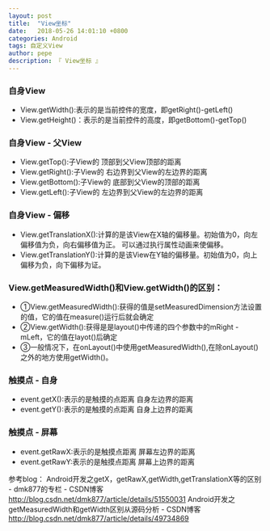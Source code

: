 ```yaml
---
layout: post
title:  "View坐标"
date:   2018-05-26 14:01:10 +0800
categories: Android
tags: 自定义View
author: pepe
description: 『 View坐标 』
---
```


### **自身View**
* View.getWidth():表示的是当前控件的宽度，即getRight()-getLeft()
* View.getHeight()：表示的是当前控件的高度，即getBottom()-getTop()

### **自身View - 父View**
* View.getTop():子View的                   顶部到父View顶部的距离
* View.getRight():子View的                 右边界到父View的左边界的距离
* View.getBottom():子View的                底部到父View的顶部的距离
* View.getLeft():子View的                  左边界到父View的左边界的距离

### **自身View - 偏移**
* View.getTranslationX():计算的是该View在X轴的偏移量。初始值为0，向左偏移值为负，向右偏移值为正。 可以通过执行属性动画来使偏移。
* View.getTranslationY():计算的是该View在Y轴的偏移量。初始值为0，向上偏移为负，向下偏移为证。

### **View.getMeasuredWidth()和View.getWidth()的区别**：
* ①View.getMeasuredWidth():获得的值是setMeasuredDimension方法设置的值，它的值在measure()运行后就会确定
* ②View.getWidth():获得是是layout()中传递的四个参数中的mRight - mLeft，它的值在layot()后确定
* ③一般情况下，在onLayout()中使用getMeasuredWidth(),在除onLayout()之外的地方使用getWidth()。


### **触摸点 - 自身**
* event.getX():表示的是触摸的点距离         自身左边界的距离
* event.getY():表示的是触摸的点距离         自身上边界的距离

### **触摸点 - 屏幕**
* event.getRawX:表示的是触摸点距离          屏幕左边界的距离
* event.getRawY:表示的是触摸点距离          屏幕上边界的距离


参考blog：
    Android开发之getX，getRawX,getWidth,getTranslationX等的区别 - dmk877的专栏 - CSDN博客
    http://blog.csdn.net/dmk877/article/details/51550031
    Android开发之getMeasuredWidth和getWidth区别从源码分析 - CSDN博客
    http://blog.csdn.net/dmk877/article/details/49734869

